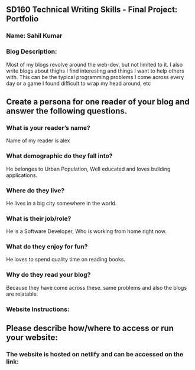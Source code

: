 ## SD160 Technical Writing Skills - Final Project: Portfolio

### Name: Sahil Kumar

### Blog Description:

Most of my blogs revolve around the web-dev, but not limited to it. I also write blogs about thighs I find interesting and things I want to help others with. This can be the typical programming problems I come across every day or a game I found difficult to wrap my head around, etc

## Create a persona for one reader of your blog and answer the following questions.

 ### What is your reader’s name?
  Name of my reader is alex

### What demographic do they fall into?
 He belonges to Urban Population, Well educated and loves building applications.

 ### Where do they live? 
 He lives in a big city somewhere in the world.

 ### What is their job/role? 
 He is a Software Developer, Who is working from home right now.

 ### What do they enjoy for fun?
  He loves to spend quality time on reading books.

### Why do they read your blog? 
 Because they have come across these. same problems and also the blogs are relatable.

### Website Instructions:

## Please describe how/where to access or run your website:

### The website is hosted on netlify and can be accessed on the link:
